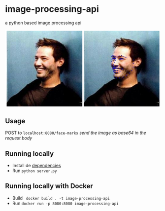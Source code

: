# image-processing-api
a python based image processing api

![](demo/landmark.png)

## Usage
POST to ```localhost:8080/face-marks``` *send the image as base64 in the request body*

## Running locally
* Install de [dependencies](requirements.txt)
* Run ``` python server.py ``` 
  
## Running locally with Docker
* Build ``` docker build . -t image-processing-api```
* Run ``` docker run -p 8080:8080 image-processing-api ```
